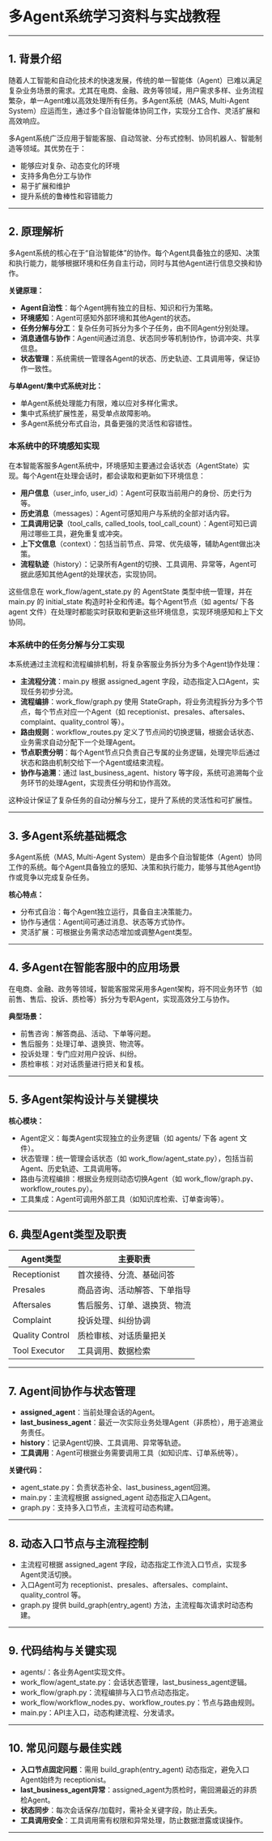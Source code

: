 # 多Agent系统学习资料与实战教程

---

## 1. 背景介绍

随着人工智能和自动化技术的快速发展，传统的单一智能体（Agent）已难以满足复杂业务场景的需求。尤其在电商、金融、政务等领域，用户需求多样、业务流程繁杂，单一Agent难以高效处理所有任务。多Agent系统（MAS, Multi-Agent System）应运而生，通过多个自治智能体协同工作，实现分工合作、灵活扩展和高效响应。

多Agent系统广泛应用于智能客服、自动驾驶、分布式控制、协同机器人、智能制造等领域。其优势在于：
- 能够应对复杂、动态变化的环境
- 支持多角色分工与协作
- 易于扩展和维护
- 提升系统的鲁棒性和容错能力

---

## 2. 原理解析

多Agent系统的核心在于“自治智能体”的协作。每个Agent具备独立的感知、决策和执行能力，能够根据环境和任务自主行动，同时与其他Agent进行信息交换和协作。

**关键原理：**
- **Agent自治性**：每个Agent拥有独立的目标、知识和行为策略。
- **环境感知**：Agent可感知外部环境和其他Agent的状态。
- **任务分解与分工**：复杂任务可拆分为多个子任务，由不同Agent分别处理。
- **消息通信与协作**：Agent间通过消息、状态同步等机制协作，协调冲突、共享信息。
- **状态管理**：系统需统一管理各Agent的状态、历史轨迹、工具调用等，保证协作一致性。

**与单Agent/集中式系统对比：**
- 单Agent系统处理能力有限，难以应对多样化需求。
- 集中式系统扩展性差，易受单点故障影响。
- 多Agent系统分布式自治，具备更强的灵活性和容错性。

### 本系统中的环境感知实现

在本智能客服多Agent系统中，环境感知主要通过会话状态（AgentState）实现。每个Agent在处理会话时，都会读取和更新如下环境信息：
- **用户信息**（user_info, user_id）：Agent可获取当前用户的身份、历史行为等。
- **历史消息**（messages）：Agent可感知用户与系统的全部对话内容。
- **工具调用记录**（tool_calls, called_tools, tool_call_count）：Agent可知已调用过哪些工具，避免重复或冲突。
- **上下文信息**（context）：包括当前节点、异常、优先级等，辅助Agent做出决策。
- **流程轨迹**（history）：记录所有Agent的切换、工具调用、异常等，Agent可据此感知其他Agent的处理状态，实现协同。

这些信息在 work_flow/agent_state.py 的 AgentState 类型中统一管理，并在 main.py 的 initial_state 构造时补全和传递。每个Agent节点（如 agents/ 下各 agent 文件）在处理时都能实时获取和更新这些环境信息，实现环境感知和上下文协同。

### 本系统中的任务分解与分工实现

本系统通过主流程和流程编排机制，将复杂客服业务拆分为多个Agent协作处理：
- **主流程分流**：main.py 根据 assigned_agent 字段，动态指定入口Agent，实现任务初步分流。
- **流程编排**：work_flow/graph.py 使用 StateGraph，将业务流程拆分为多个节点，每个节点对应一个Agent（如 receptionist、presales、aftersales、complaint、quality_control 等）。
- **路由规则**：workflow_routes.py 定义了节点间的切换逻辑，根据会话状态、业务需求自动分配下一个处理Agent。
- **节点职责分明**：每个Agent节点只负责自己专属的业务逻辑，处理完毕后通过状态和路由机制交给下一个Agent或结束流程。
- **协作与追溯**：通过 last_business_agent、history 等字段，系统可追溯每个业务环节的处理Agent，实现责任分明和协作高效。

这种设计保证了复杂任务的自动分解与分工，提升了系统的灵活性和可扩展性。

---

## 3. 多Agent系统基础概念

多Agent系统（MAS, Multi-Agent System）是由多个自治智能体（Agent）协同工作的系统。每个Agent具备独立的感知、决策和执行能力，能够与其他Agent协作或竞争以完成复杂任务。

**核心特点：**
- 分布式自治：每个Agent独立运行，具备自主决策能力。
- 协作与通信：Agent间可通过消息、状态等方式协作。
- 灵活扩展：可根据业务需求动态增加或调整Agent类型。

---

## 4. 多Agent在智能客服中的应用场景

在电商、金融、政务等领域，智能客服常采用多Agent架构，将不同业务环节（如前售、售后、投诉、质检等）拆分为专职Agent，实现高效分工与协作。

**典型场景：**
- 前售咨询：解答商品、活动、下单等问题。
- 售后服务：处理订单、退换货、物流等。
- 投诉处理：专门应对用户投诉、纠纷。
- 质检审核：对对话质量进行把关和复核。

---

## 5. 多Agent架构设计与关键模块

**核心模块：**
- Agent定义：每类Agent实现独立的业务逻辑（如 agents/ 下各 agent 文件）。
- 状态管理：统一管理会话状态（如 work_flow/agent_state.py），包括当前Agent、历史轨迹、工具调用等。
- 路由与流程编排：根据业务规则动态切换Agent（如 work_flow/graph.py、workflow_routes.py）。
- 工具集成：Agent可调用外部工具（如知识库检索、订单查询等）。

---

## 6. 典型Agent类型及职责

| Agent类型         | 主要职责                         |
|------------------|----------------------------------|
| Receptionist     | 首次接待、分流、基础问答         |
| Presales         | 商品咨询、活动解答、下单指导     |
| Aftersales       | 售后服务、订单、退换货、物流     |
| Complaint        | 投诉处理、纠纷协调               |
| Quality Control  | 质检审核、对话质量把关           |
| Tool Executor    | 工具调用、数据检索               |

---

## 7. Agent间协作与状态管理

- **assigned_agent**：当前处理会话的Agent。
- **last_business_agent**：最近一次实际业务处理Agent（非质检），用于追溯业务责任。
- **history**：记录Agent切换、工具调用、异常等轨迹。
- **工具调用**：Agent可根据业务需要调用工具（如知识库、订单系统等）。

**关键代码：**
- agent_state.py：负责状态补全、last_business_agent回溯。
- main.py：主流程根据 assigned_agent 动态指定入口Agent。
- graph.py：支持多入口节点，主流程可动态构建。

---

## 8. 动态入口节点与主流程控制

- 主流程可根据 assigned_agent 字段，动态指定工作流入口节点，实现多Agent灵活切换。
- 入口Agent可为 receptionist、presales、aftersales、complaint、quality_control 等。
- graph.py 提供 build_graph(entry_agent) 方法，主流程每次请求时动态构建。

---

## 9. 代码结构与关键实现

- agents/：各业务Agent实现文件。
- work_flow/agent_state.py：会话状态管理，last_business_agent逻辑。
- work_flow/graph.py：流程编排与入口节点动态指定。
- work_flow/workflow_nodes.py、workflow_routes.py：节点与路由规则。
- main.py：API主入口，动态构建流程、分发请求。

---

## 10. 常见问题与最佳实践

- **入口节点固定问题**：需用 build_graph(entry_agent) 动态指定，避免入口Agent始终为 receptionist。
- **last_business_agent异常**：assigned_agent为质检时，需回溯最近的非质检Agent。
- **状态同步**：每次会话保存/加载时，需补全关键字段，防止丢失。
- **工具调用安全**：工具调用需有权限和异常处理，防止数据泄露或误操作。

---
